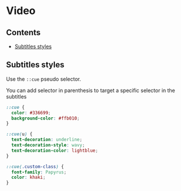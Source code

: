 # Video

## Contents

- [Subtitles styles](#subtitles_styles)

## <a name="subtitles_styles"></a>Subtitles styles

Use the `::cue` pseudo selector.

You can add selector in parenthesis to target a specific selector in the subtitles

```css
::cue {
  color: #336699;
  background-color: #ffb010;
}

::cue(u) {
  text-decoration: underline;
  text-decoration-style: wavy;
  text-decoration-color: lightblue;
}

::cue(.custom-class) {
  font-family: Papyrus;
  color: khaki;
}
```
